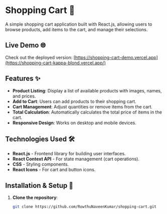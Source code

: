 
# Shopping Cart 🛒

A simple shopping cart application built with React.js, allowing users to browse products, add items to the cart, and manage their selections.

## Live Demo 🌐  
Check out the deployed version: [https://shopping-cart-demo.vercel.app](https://shopping-cart-kappa-blond.vercel.app/) 

## Features ✨

- **Product Listing**: Display a list of available products with images, names, and prices.
- **Add to Cart**: Users can add products to their shopping cart.
- **Cart Management**: Adjust quantities or remove items from the cart.
- **Total Calculation**: Automatically calculates the total price of items in the cart.
- **Responsive Design**: Works on desktop and mobile devices.

## Technologies Used 🛠️

- **React.js** - Frontend library for building user interfaces.
- **React Context API** - For state management (cart operations).
- **CSS** - Styling components.
- **React Icons** - For cart and button icons.

## Installation & Setup 🚀

1. **Clone the repository**:
   ```sh
   git clone https://github.com/RowthuNaveenKumar/shopping-cart.git

